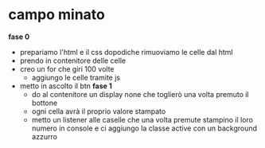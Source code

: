 # campo minato

**fase 0**

- prepariamo l'html e il css dopodiche rimuoviamo le celle dal html
- prendo in contenitore delle celle
- creo un for che giri 100 volte
  - aggiungo le celle tramite js
- metto in ascolto il btn
  **fase 1**
  - do al contenitore un display none che toglierò una volta premuto il bottone
  - ogni cella avrà il proprio valore stampato
  - metto un listener alle caselle che una volta premute stampino il loro numero in console
    e ci aggiungo la classe active con un background azzurro
